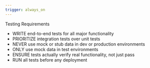```yaml
---
trigger: always_on
---
```


Testing Requirements

* WRITE end-to-end tests for all major functionality
* PRIORITIZE integration tests over unit tests
* NEVER use mock or stub data in dev or production environments
* ONLY use mock data in test environments
* ENSURE tests actually verify real functionality, not just pass
* RUN all tests before any deployment